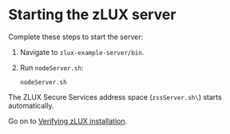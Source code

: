 # Starting the zLUX server

Complete these steps to start the server:

1.  Navigate to `zlux-example-server/bin`.
2.  Run `nodeServer.sh`:

    ```
    nodeServer.sh
    ```
The ZLUX Secure Services address space \(`zssServer.sh\`) starts automatically.

Go on to [Verifying zLUX installation](mvd-instopendesktopbrowser.md).
